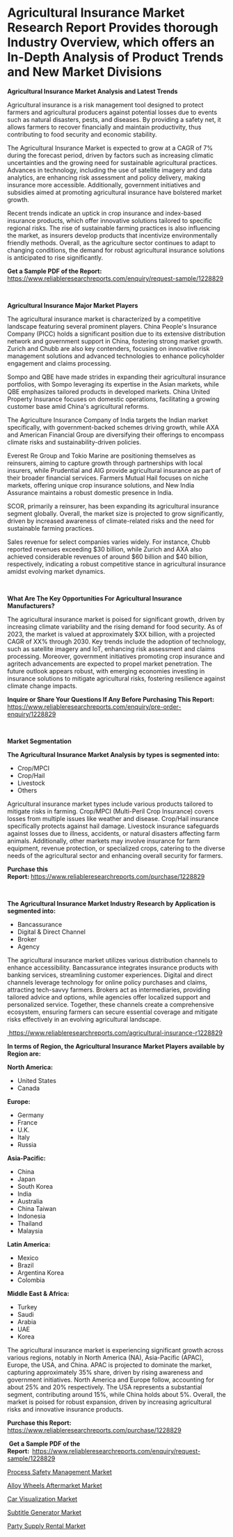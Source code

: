 <p><h1>Agricultural Insurance Market Research Report Provides thorough Industry Overview, which offers an In-Depth Analysis of Product Trends and New Market Divisions</h1></p><p><strong>Agricultural Insurance Market Analysis and Latest Trends</strong></p>
<p><p>Agricultural insurance is a risk management tool designed to protect farmers and agricultural producers against potential losses due to events such as natural disasters, pests, and diseases. By providing a safety net, it allows farmers to recover financially and maintain productivity, thus contributing to food security and economic stability.</p><p>The Agricultural Insurance Market is expected to grow at a CAGR of 7% during the forecast period, driven by factors such as increasing climatic uncertainties and the growing need for sustainable agricultural practices. Advances in technology, including the use of satellite imagery and data analytics, are enhancing risk assessment and policy delivery, making insurance more accessible. Additionally, government initiatives and subsidies aimed at promoting agricultural insurance have bolstered market growth. </p><p>Recent trends indicate an uptick in crop insurance and index-based insurance products, which offer innovative solutions tailored to specific regional risks. The rise of sustainable farming practices is also influencing the market, as insurers develop products that incentivize environmentally friendly methods. Overall, as the agriculture sector continues to adapt to changing conditions, the demand for robust agricultural insurance solutions is anticipated to rise significantly.</p></p>
<p><strong>Get a Sample PDF of the Report:&nbsp;</strong> <a href="https://www.reliableresearchreports.com/enquiry/request-sample/1228829?utm_campaign=113&utm_medium=2&utm_source=Github&utm_content=ia&utm_term=10032025&utm_id=agricultural-insurance">https://www.reliableresearchreports.com/enquiry/request-sample/1228829</a></p>
<p>&nbsp;</p>
<p><strong>Agricultural Insurance Major Market Players</strong></p>
<p><p>The agricultural insurance market is characterized by a competitive landscape featuring several prominent players. China People's Insurance Company (PICC) holds a significant position due to its extensive distribution network and government support in China, fostering strong market growth. Zurich and Chubb are also key contenders, focusing on innovative risk management solutions and advanced technologies to enhance policyholder engagement and claims processing.</p><p>Sompo and QBE have made strides in expanding their agricultural insurance portfolios, with Sompo leveraging its expertise in the Asian markets, while QBE emphasizes tailored products in developed markets. China United Property Insurance focuses on domestic operations, facilitating a growing customer base amid China's agricultural reforms.</p><p>The Agriculture Insurance Company of India targets the Indian market specifically, with government-backed schemes driving growth, while AXA and American Financial Group are diversifying their offerings to encompass climate risks and sustainability-driven policies.</p><p>Everest Re Group and Tokio Marine are positioning themselves as reinsurers, aiming to capture growth through partnerships with local insurers, while Prudential and AIG provide agricultural insurance as part of their broader financial services. Farmers Mutual Hail focuses on niche markets, offering unique crop insurance solutions, and New India Assurance maintains a robust domestic presence in India.</p><p>SCOR, primarily a reinsurer, has been expanding its agricultural insurance segment globally. Overall, the market size is projected to grow significantly, driven by increased awareness of climate-related risks and the need for sustainable farming practices. </p><p>Sales revenue for select companies varies widely. For instance, Chubb reported revenues exceeding $30 billion, while Zurich and AXA also achieved considerable revenues of around $60 billion and $40 billion, respectively, indicating a robust competitive stance in agricultural insurance amidst evolving market dynamics.</p></p>
<p>&nbsp;</p>
<p><strong>What Are The Key Opportunities For Agricultural Insurance Manufacturers?</strong></p>
<p><p>The agricultural insurance market is poised for significant growth, driven by increasing climate variability and the rising demand for food security. As of 2023, the market is valued at approximately $XX billion, with a projected CAGR of XX% through 2030. Key trends include the adoption of technology, such as satellite imagery and IoT, enhancing risk assessment and claims processing. Moreover, government initiatives promoting crop insurance and agritech advancements are expected to propel market penetration. The future outlook appears robust, with emerging economies investing in insurance solutions to mitigate agricultural risks, fostering resilience against climate change impacts.</p></p>
<p><strong>Inquire or Share Your Questions If Any Before Purchasing This Report:</strong> <a href="https://www.reliableresearchreports.com/enquiry/pre-order-enquiry/1228829?utm_campaign=113&utm_medium=2&utm_source=Github&utm_content=ia&utm_term=10032025&utm_id=agricultural-insurance">https://www.reliableresearchreports.com/enquiry/pre-order-enquiry/1228829</a></p>
<p>&nbsp;</p>
<p><strong>Market Segmentation</strong></p>
<p><strong>The Agricultural Insurance Market Analysis by types is segmented into:</strong></p>
<p><ul><li>Crop/MPCI</li><li>Crop/Hail</li><li>Livestock</li><li>Others</li></ul></p>
<p><p>Agricultural insurance market types include various products tailored to mitigate risks in farming. Crop/MPCI (Multi-Peril Crop Insurance) covers losses from multiple issues like weather and disease. Crop/Hail insurance specifically protects against hail damage. Livestock insurance safeguards against losses due to illness, accidents, or natural disasters affecting farm animals. Additionally, other markets may involve insurance for farm equipment, revenue protection, or specialized crops, catering to the diverse needs of the agricultural sector and enhancing overall security for farmers.</p></p>
<p><strong>Purchase this Report:&nbsp;</strong><a href="https://www.reliableresearchreports.com/purchase/1228829?utm_campaign=113&utm_medium=2&utm_source=Github&utm_content=ia&utm_term=10032025&utm_id=agricultural-insurance">https://www.reliableresearchreports.com/purchase/1228829</a></p>
<p>&nbsp;</p>
<p><strong>The Agricultural Insurance Market Industry Research by Application is segmented into:</strong></p>
<p><ul><li>Bancassurance</li><li>Digital & Direct Channel</li><li>Broker</li><li>Agency</li></ul></p>
<p><p>The agricultural insurance market utilizes various distribution channels to enhance accessibility. Bancassurance integrates insurance products with banking services, streamlining customer experiences. Digital and direct channels leverage technology for online policy purchases and claims, attracting tech-savvy farmers. Brokers act as intermediaries, providing tailored advice and options, while agencies offer localized support and personalized service. Together, these channels create a comprehensive ecosystem, ensuring farmers can secure essential coverage and mitigate risks effectively in an evolving agricultural landscape.</p></p>
<p><a href="https://www.reliableresearchreports.com/agricultural-insurance-r1228829?utm_campaign=113&utm_medium=2&utm_source=Github&utm_content=ia&utm_term=10032025&utm_id=agricultural-insurance">&nbsp;https://www.reliableresearchreports.com/agricultural-insurance-r1228829</a></p>
<p><strong>In terms of Region, the Agricultural Insurance Market Players available by Region are:</strong></p>
<p>
    <p> <strong> North America: </strong>
        <ul>
            <li>United States</li>
            <li>Canada</li>
        </ul>
        </p> 
    <p> <strong> Europe: </strong>
        <ul>
            <li>Germany</li>
            <li>France</li>
            <li>U.K.</li>
            <li>Italy</li>
            <li>Russia</li>
        </ul>
        </p> 
    <p> <strong> Asia-Pacific: </strong>
        <ul>
            <li>China</li>
            <li>Japan</li>
            <li>South Korea</li>
            <li>India</li>
            <li>Australia</li>
            <li>China Taiwan</li>
            <li>Indonesia</li>
            <li>Thailand</li>
            <li>Malaysia</li>
        </ul>
        </p> 
    <p> <strong> Latin America: </strong>
        <ul>
            <li>Mexico</li>
            <li>Brazil</li>
            <li>Argentina Korea</li>
            <li>Colombia</li>
        </ul>
        </p> 
    <p> <strong> Middle East & Africa: </strong>
        <ul>
            <li>Turkey</li>
            <li>Saudi</li>
            <li>Arabia</li>
            <li>UAE</li>
            <li>Korea</li>
        </ul>
    </p>
    </p>
<p><p>The agricultural insurance market is experiencing significant growth across various regions, notably in North America (NA), Asia-Pacific (APAC), Europe, the USA, and China. APAC is projected to dominate the market, capturing approximately 35% share, driven by rising awareness and government initiatives. North America and Europe follow, accounting for about 25% and 20% respectively. The USA represents a substantial segment, contributing around 15%, while China holds about 5%. Overall, the market is poised for robust expansion, driven by increasing agricultural risks and innovative insurance products.</p></p>
<p><strong>Purchase this Report: </strong><a href="https://www.reliableresearchreports.com/purchase/1228829?utm_campaign=113&utm_medium=2&utm_source=Github&utm_content=ia&utm_term=10032025&utm_id=agricultural-insurance">https://www.reliableresearchreports.com/purchase/1228829</a></p>
<p>&nbsp;<strong>Get a Sample PDF of the Report:&nbsp;&nbsp;</strong><a href="https://www.reliableresearchreports.com/enquiry/request-sample/1228829?utm_campaign=113&utm_medium=2&utm_source=Github&utm_content=ia&utm_term=10032025&utm_id=agricultural-insurance">https://www.reliableresearchreports.com/enquiry/request-sample/1228829</a></p>
<p><strong></strong></p>
<p><p><a href="https://github.com/ximensbisade/Market-Research-Report-List-1/blob/main/process-safety-management-market.md?utm_campaign=113&utm_medium=2&utm_source=Github&utm_content=ia&utm_term=10032025&utm_id=agricultural-insurance">Process Safety Management Market</a></p><p><a href="https://github.com/blauetrelawz/Market-Research-Report-List-1/blob/main/alloy-wheels-aftermarket-market.md?utm_campaign=113&utm_medium=2&utm_source=Github&utm_content=ia&utm_term=10032025&utm_id=agricultural-insurance">Alloy Wheels Aftermarket Market</a></p><p><a href="https://github.com/amagloeaad54/Market-Research-Report-List-1/blob/main/car-visualization-market.md?utm_campaign=113&utm_medium=2&utm_source=Github&utm_content=ia&utm_term=10032025&utm_id=agricultural-insurance">Car Visualization Market</a></p><p><a href="https://github.com/gassmkalay/Market-Research-Report-List-1/blob/main/subtitle-generator-market.md?utm_campaign=113&utm_medium=2&utm_source=Github&utm_content=ia&utm_term=10032025&utm_id=agricultural-insurance">Subtitle Generator Market</a></p><p><a href="https://github.com/porstgowinjq/Market-Research-Report-List-1/blob/main/party-supply-rental-market.md?utm_campaign=113&utm_medium=2&utm_source=Github&utm_content=ia&utm_term=10032025&utm_id=agricultural-insurance">Party Supply Rental Market</a></p></p>